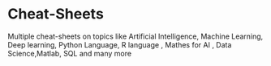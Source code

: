 # Cheat-Sheets
Multiple cheat-sheets on topics like Artificial Intelligence, Machine Learning, Deep learning, Python Language, R language , Mathes for AI , Data Science,Matlab, SQL and many more
